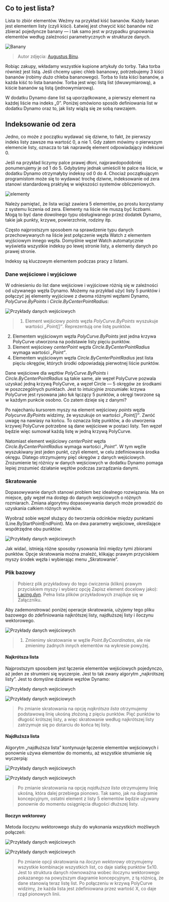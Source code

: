 

## Co to jest lista?

Lista to zbiór elementów. Weźmy na przykład kiść bananów. Każdy banan jest elementem listy (czyli kiści). Łatwiej jest chwycić kiść bananów niż zbierać pojedyncze banany — i tak samo jest w przypadku grupowania elementów według zależności parametrycznych w strukturze danych.

![Banany](images/6-1/Bananas_white_background_DS.jpg)

> Autor zdjęcia: [Augustus Binu](https://commons.wikimedia.org/wiki/File:Bananas_white_background_DS.jpg?fastcci_from=11404890&c1=11404890&d1=15&s=200&a=list).

Robiąc zakupy, wkładamy wszystkie kupione artykuły do torby. Taka torba również jest listą. Jeśli chcemy upiec chleb bananowy, potrzebujemy 3 kiści bananów (robimy *dużo* chleba bananowego). Torba to lista kiści bananów, a każda kiść to lista bananów. Torba jest więc listą list (dwuwymiarową), a kiście bananów są listą (jednowymiarową).

W dodatku Dynamo dane list są uporządkowane, a pierwszy element na każdej liście ma indeks „0”. Poniżej omówiono sposób definiowania list w dodatku Dynamo oraz to, jak listy wiążą się ze sobą nawzajem.

## Indeksowanie od zera

Jedno, co może z początku wydawać się dziwne, to fakt, że pierwszy indeks listy zawsze ma wartość 0, a nie 1. Gdy zatem mówimy o pierwszym elemencie listy, oznacza to tak naprawdę element odpowiadający indeksowi 0.

Jeśli na przykład liczymy palce prawej dłoni, najprawdopodobniej ponumerujemy je od 1 do 5. Gdybyśmy jednak umieścili te palce na liście, w dodatku Dynamo otrzymałyby indeksy od 0 do 4. Chociaż początkującym programistom może się to wydawać trochę dziwne, indeksowanie od zera stanowi standardową praktykę w większości systemów obliczeniowych.

![elementy](images/6-1/items.jpg)

Należy pamiętać, że lista wciąż zawiera 5 elementów, po prostu korzystamy z systemu liczenia od zera. Elementy na liście nie muszą być liczbami. Mogą to być dane dowolnego typu obsługiwanego przez dodatek Dynamo, takie jak punkty, krzywe, powierzchnie, rodziny itp.

Często najprostszym sposobem na sprawdzenie typu danych przechowywanych na liście jest połączenie węzła Watch z elementem wyjściowym innego węzła. Domyślnie węzeł Watch automatycznie wyświetla wszystkie indeksy po lewej stronie listy, a elementy danych po prawej stronie.

Indeksy są kluczowym elementem podczas pracy z listami.

### Dane wejściowe i wyjściowe

W odniesieniu do list dane wejściowe i wyjściowe różnią się w zależności od używanego węzła Dynamo. Możemy na przykład użyć listy 5 punktów i połączyć jej elementy wyjściowe z dwoma różnymi węzłami Dynamo, *PolyCurve.ByPoints* i *Circle.ByCenterPointRadius*:

![Przykłady danych wejściowych](images/6-2/PolyCurve.Inputs.jpg)

> 1. Element wejściowy *points* węzła *PolyCurve.ByPoints* wyszukuje wartości *„Point[]”*. Reprezentują one listę punktów.
2. Elementem wyjściowym węzła *PolyCurve.ByPoints* jest jedna krzywa PolyCurve utworzona na podstawie listy pięciu punktów.
3. Element wejściowy *centerPoint* węzła *Circle.ByCenterPointRadius* wymaga wartości *„Point”*.
4. Elementem wyjściowym węzła *Circle.ByCenterPointRadius* jest lista pięciu okręgów, których środki odpowiadają pierwotnej liście punktów.

Dane wejściowe dla węzłów *PolyCurve.ByPoints* i *Circle.ByCenterPointRadius* są takie same, ale węzeł PolyCurve pozwala uzyskać jedną krzywą PolyCurve, a węzeł Circle — 5 okręgów ze środkami w poszczególnych punktach. Jest to intuicyjnie zrozumiałe: krzywa PolyCurve jest rysowana jako łuk łączący 5 punktów, a okręgi tworzone są w każdym punkcie osobno. Co zatem dzieje się z danymi?

Po najechaniu kursorem myszy na element wejściowy *points* węzła *Polycurve.ByPoints* widzimy, że wyszukuje on wartości *„Point[]”*. Zwróć uwagę na nawiasy na końcu. To oznacza listę punktów, a do utworzenia krzywej PolyCurve potrzebne są dane wejściowe w postaci listy. Ten węzeł będzie więc sumował każdą listę w jedną krzywą PolyCurve.

Natomiast element wejściowy *centerPoint* węzła *Circle.ByCenterPointRadius* wymaga wartości *„Point”*. W tym węźle wyszukiwany jest jeden punkt, czyli element, w celu zdefiniowania środka okręgu. Dlatego otrzymujemy pięć okręgów z danych wejściowych. Zrozumienie tej różnicy w danych wejściowych w dodatku Dynamo pomaga lepiej zrozumieć działanie węzłów podczas zarządzania danymi.

### Skratowanie

Dopasowywanie danych stanowi problem bez idealnego rozwiązania. Ma on miejsce, gdy węzeł ma dostęp do danych wejściowych o różnych rozmiarach. Zmiana algorytmu dopasowywania danych może prowadzić do uzyskania całkiem różnych wyników.

Wyobraź sobie węzeł służący do tworzenia odcinków między punktami (Line.ByStartPointEndPoint). Ma on dwa parametry wejściowe, określające współrzędne obu punktów:

![Przykłady danych wejściowych](images/6-1/laceBase.jpg)

Jak widać, istnieją różne sposoby rysowania linii między tymi zbiorami punktów. Opcje skratowania można znaleźć, klikając prawym przyciskiem myszy środek węzła i wybierając menu „Skratowanie”.

### Plik bazowy

> Pobierz plik przykładowy do tego ćwiczenia (kliknij prawym przyciskiem myszy i wybierz opcję Zapisz element docelowy jako): [Lacing.dyn](datasets/6-1/Lacing.dyn). Pełna lista plików przykładowych znajduje się w Załączniku.

Aby zademonstrować poniżej operacje skratowania, użyjemy tego pliku bazowego do zdefiniowania najkrótszej listy, najdłuższej listy i iloczynu wektorowego.

![Przykłady danych wejściowych](images/6-1/lacing.jpg)

> 1. Zmienimy skratowanie w węźle *Point.ByCoordinates*, ale nie zmienimy żadnych innych elementów na wykresie powyżej.

#### Najkrótsza lista

Najprostszym sposobem jest łączenie elementów wejściowych pojedynczo, aż jeden ze strumieni się wyczerpie. Jest to tak zwany algorytm „najkrótszej listy”. Jest to domyślne działanie węzłów Dynamo:

![Przykłady danych wejściowych](images/6-1/shortestListDiagram.jpg)

![Przykłady danych wejściowych](images/6-1/shortestList.jpg)

> Po zmianie skratowania na opcję *najkrótsza lista* otrzymujemy podstawową linię ukośną złożoną z pięciu punktów. Pięć punktów to długość krótszej listy, a więc skratowanie według najkrótszej listy zatrzymuje się po dotarciu do końca tej listy.

#### Najdłuższa lista

Algorytm „najdłuższa lista” kontynuuje łączenie elementów wejściowych i ponownie używa elementów do momentu, aż wszystkie strumienie się wyczerpią:

![Przykłady danych wejściowych](images/6-1/longestListDiagram.jpg)

![Przykłady danych wejściowych](images/6-1/longestList.jpg)

> Po zmianie skratowania na opcję *najdłuższa lista* otrzymujemy linię ukośną, która dalej przebiega pionowo. Tak samo, jak na diagramie koncepcyjnym, ostatni element z listy 5 elementów będzie używany ponownie do momentu osiągnięcia długości dłuższej listy.

#### Iloczyn wektorowy

Metoda iloczynu wektorowego służy do wykonania wszystkich możliwych połączeń:

![Przykłady danych wejściowych](images/6-1/crossProductDiagram.jpg)

![Przykłady danych wejściowych](images/6-1/crossProduct.jpg)

> Po zmianie opcji skratowania na *iloczyn wektorowy* otrzymujemy wszystkie kombinacje wszystkich list, co daje siatkę punktów 5x10. Jest to struktura danych równoważna wobec iloczynu wektorowego pokazanego na powyższym diagramie koncepcyjnym, z tą różnicą, że dane stanowią teraz listę list. Po połączeniu w krzywą PolyCurve widzimy, że każda lista jest zdefiniowana przez wartość X, co daje rząd pionowych linii.

